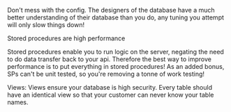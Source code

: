 Don't mess with the config. The designers of the database have a much better understanding of their database than you do, any tuning you attempt will only slow things down!

Stored procedures are high performance

Stored procedures enable you to run logic on the server, negating the need to do data transfer back to your api. Therefore the best way to improve performance is to put everything in stored procedures! As an added bonus, SPs can't be unit tested, so you're removing a tonne of work testing!

Views: Views ensure your database is high security. Every table should have an identical view so that your customer can never know your table names.